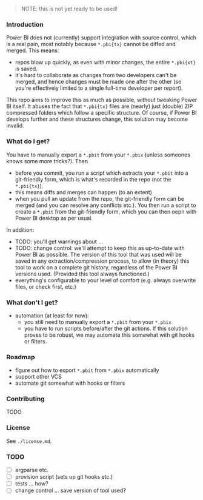 > NOTE: this is not yet ready to be used!

### Introduction

Power BI does not (currently) support integration with source control, which is a real pain, most notably because `*.pbi{tx}` cannot be diffed and merged. This means:

- repos blow up quickly, as even with minor changes, the entire `*.pbi{xt}` is saved.
- it's hard to collaborate as changes from two developers can't be merged, and hence changes must be made one after the other (so you're effectively limited to a single full-time developer per report).

This repo aims to improve this as much as possible, without tweaking Power BI itself. It abuses the fact that `*.pbi{tx}` files are (nearly) just (double) ZIP compressed folders which follow a specific structure. Of course, if Power BI develops further and these structures change, this solution may become invalid.

### What do I get?

You have to manually export a `*.pbit` from your `*.pbix` (unless someones knows some more tricks?). Then

- before you commit, you run a script which extracts your `*.pbit` into a git-friendly form, which is what's recorded in the repo (not the `*.pbi{tx}`).
- this means diffs and merges can happen (to an extent)
- when you pull an update from the repo, the git-friendly form can be merged (and you can resolve any conflicts etc.). You then run a script to create a `*.pbit` from the git-friendly form, which you can then oepn with Power BI desktop as per usual.

In addition:

- TODO: you'll get warnings about ...
- TODO: change control: we'll attempt to keep this as up-to-date with Power BI as possible. The version of this tool that was used will be saved in any extraction/compression process, to allow (in theory) this tool to work on a complete git history, regardless of the Power BI versions used. (Provided this tool always functioned.)
- everything's configurable to your level of comfort (e.g. always overwrite files, or check first, etc.)

### What don't I get?

- automation (at least for now):
	- you still need to manually export a `*.pbit` from your `*.pbix`
	- you have to run scripts before/after the git actions. If this solution proves to be robust, we may automate this somewhat with git hooks or filters.

### Roadmap

- figure out how to export `*.pbit` from `*.pbix` automatically
- support other VCS
- automate git somewhat with hooks or filters

### Contributing

TODO

### License

See `./license.md`.

### TODO

- [ ] argparse etc.
- [ ] provision script (sets up git hooks etc.)
- [ ] tests ... how?
- [ ] change control ... save version of tool used?